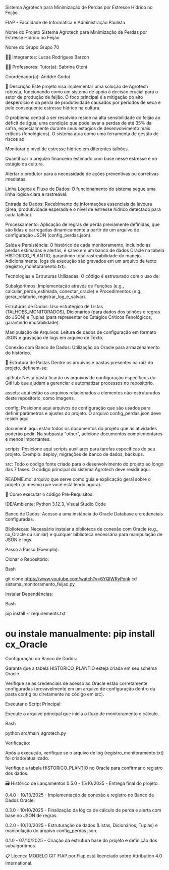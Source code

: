 Sistema Agrotech para Minimização de Perdas por Estresse Hídrico no Feijão

FIAP - Faculdade de Informática e Administração Paulista

Nome do Projeto
Sistema Agrotech para Minimização de Perdas por Estresse Hídrico no Feijão

Nome do Grupo
Grupo 70

👨‍🎓 Integrantes:
Lucas Rodrigues Barzon

👩‍🏫 Professores:
Tutor(a): Sabrina Otoni

Coordenador(a): Anddré Godoi

📜 Descrição
Este projeto visa implementar uma solução de Agrotech robusta, funcionando como um sistema de apoio à decisão crucial para o setor de produção de feijão. O foco principal é a mitigação do alto desperdício e da perda de produtividade causados por períodos de seca e pelo consequente estresse hídrico na cultura.

O problema central a ser resolvido reside na alta sensibilidade do feijão ao déficit de água, uma condição que pode levar a perdas de até 35% da safra, especialmente durante seus estágios de desenvolvimento mais críticos (fenológicos). O sistema atua como uma ferramenta de gestão de riscos ao:

Monitorar o nível de estresse hídrico em diferentes talhões.

Quantificar o prejuízo financeiro estimado com base nesse estresse e no estágio da cultura.

Alertar o produtor para a necessidade de ações preventivas ou corretivas imediatas.

Linha Lógica e Fluxo de Dados:
O funcionamento do sistema segue uma linha lógica clara e rastreável:

Entrada de Dados: Recebimento de informações essenciais da lavoura (área, produtividade esperada e o nível de estresse hídrico detectado para cada talhão).

Processamento: Aplicação de regras de perda previamente definidas, que são lidas e carregadas dinamicamente a partir de um arquivo de configuração JSON (config_perdas.json).

Saída e Persistência: O histórico de cada monitoramento, incluindo as perdas estimadas e alertas, é salvo em um banco de dados Oracle na tabela HISTORICO_PLANTIO, garantindo total rastreabilidade do manejo. Adicionalmente, logs de execução são gravados em um arquivo de texto (registro_monitoramento.txt).


Tecnologias e Estruturas Utilizadas:
O código é estruturado com o uso de:

Subalgoritmos: Implementação através de Funções (e.g., calcular_perda_estimada, conectar_oracle) e Procedimentos (e.g., gerar_relatorio, registrar_log_e_salvar).

Estruturas de Dados: Uso estratégico de Listas (TALHOES_MONITORADOS), Dicionários (para dados dos talhões e regras do JSON) e Tuplas (para representar os Estágios Críticos Fenológicos, garantindo imutabilidade).

Manipulação de Arquivos: Leitura de dados de configuração em formato JSON e gravação de logs em arquivo de Texto.

Conexão com Banco de Dados: Utilização do Oracle para armazenamento do histórico.


📁 Estrutura de Pastas
Dentre os arquivos e pastas presentes na raiz do projeto, definem-se:

.github: Nesta pasta ficarão os arquivos de configuração específicos do GitHub que ajudam a gerenciar e automatizar processos no repositório.

assets: aqui estão os arquivos relacionados a elementos não-estruturados deste repositório, como imagens.

config: Posicione aqui arquivos de configuração que são usados para definir parâmetros e ajustes do projeto. O arquivo config_perdas.json deve residir aqui.

document: aqui estão todos os documentos do projeto que as atividades poderão pedir. Na subpasta "other", adicione documentos complementares e menos importantes.

scripts: Posicione aqui scripts auxiliares para tarefas específicas do seu projeto. Exemplo: deploy, migrações de banco de dados, backups.

src: Todo o código fonte criado para o desenvolvimento do projeto ao longo das 7 fases. O código principal do sistema Agrotech deve residir aqui.

README.md: arquivo que serve como guia e explicação geral sobre o projeto (o mesmo que você está lendo agora).


🔧 Como executar o código
Pré-Requisitos:

IDE/Ambiente: Python 3.12.3, Visual Studio Code

Banco de Dados: Acesso a uma instância do Oracle Database e credenciais configuradas.

Bibliotecas: Necessário instalar a biblioteca de conexão com Oracle (e.g., cx_Oracle ou similar) e qualquer biblioteca necessária para manipulação de JSON e logs.


Passo a Passo (Exemplo):

Clonar o Repositório:

Bash

git clone https://www.youtube.com/watch?v=6YQIWRyPxnk
cd sistema_monitoramento_feijao.py

Instalar Dependências:

Bash

pip install -r requirements.txt
# ou instale manualmente: pip install cx_Oracle
Configuração do Banco de Dados:

Garanta que a tabela HISTORICO_PLANTIO esteja criada em seu schema Oracle.

Verifique se as credenciais de acesso ao Oracle estão corretamente configuradas (provavelmente em um arquivo de configuração dentro da pasta config ou diretamente no código em src).

Executar o Script Principal:

Execute o arquivo principal que inicia o fluxo de monitoramento e cálculo.

Bash

python src/main_agrotech.py

Verificação:

Após a execução, verifique se o arquivo de log (registro_monitoramento.txt) foi criado/atualizado.

Verifique a tabela HISTORICO_PLANTIO no Oracle para confirmar o registro dos dados.

🗃 Histórico de Lançamentos
0.5.0 - 15/10/2025 - Entrega final do projeto.

0.4.0 - 10/10/2025 - Implementação da conexão e registro no Banco de Dados Oracle.

0.3.0 - 10/10/2025 - Finalização da lógica de cálculo de perda e alerta com base no JSON de regras.

0.2.0 - 10/10/2025 - Estruturação de dados (Listas, Dicionários, Tuplas) e manipulação do arquivo config_perdas.json.

0.1.0 - 07/10/2025 - Criação da estrutura base do projeto e definição dos subalgoritmos.

📋 Licença
MODELO GIT FIAP por Fiap está licenciado sobre Attribution 4.0 International.
